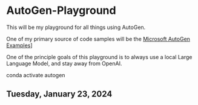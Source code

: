 # AutoGen-Playground 

This will be my playground for all things using AutoGen.

One of my primary source of code samples will be the [Microsoft AutoGen Examples](https://microsoft.github.io/autogen/docs/Examples/)]

One of the principle goals of this playground is to always use a local Large Language Model, and stay away from OpenAI.

conda activate autogen

## Tuesday, January 23, 2024


